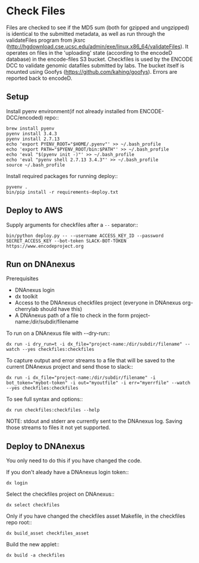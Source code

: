 Check Files
===========

Files are checked to see if the MD5 sum (both for gzipped and ungzipped) is identical to the submitted metadata, as well as run through
the validateFiles program from jksrc  (http://hgdownload.cse.ucsc.edu/admin/exe/linux.x86_64/validateFiles).
It operates on files in the 'uploading' state (according to the encodeD database) in the encode-files S3 bucket.
Checkfiles is used by the ENCODE DCC to validate genomic datafiles submitted by labs.
The bucket itself is mounted using Goofys (https://github.com/kahing/goofys).
Errors are reported back to encodeD.

Setup
-----

Install pyenv environment(if not already installed from ENCODE-DCC/encoded) repo::

    brew install pyenv
    pyenv install 3.4.3
    pyenv install 2.7.13
    echo 'export PYENV_ROOT="$HOME/.pyenv"' >> ~/.bash_profile
    echo 'export PATH="$PYENV_ROOT/bin:$PATH"' >> ~/.bash_profile
    echo 'eval "$(pyenv init -)"' >> ~/.bash_profile
    echo 'eval "pyenv shell 2.7.13 3.4.3"' >> ~/.bash_profile
    source ~/.bash_profile

Install required packages for running deploy::

    pyvenv .
    bin/pip install -r requirements-deploy.txt

Deploy to AWS
-------------

Supply arguments for checkfiles after a ``--`` separator::

    bin/python deploy.py -- --username ACCESS_KEY_ID --password SECRET_ACCESS_KEY --bot-token SLACK-BOT-TOKEN https://www.encodeproject.org

Run on DNAnexus
---------------

Prerequisites
* DNAnexus login
* dx toolkit
* Access to the DNAnexus checkfiles project (everyone in DNAnexus org-cherrylab should have this)
* A DNAnexus path of a file to check in the form project-name:/dir/subdir/filename

To run on a DNAnexus file with --dry-run::

    dx run -i dry_run=t -i dx_file="project-name:/dir/subdir/filename" --watch --yes checkfiles:checkfiles

 To capture output and error streams to a file that will be saved to the current DNAnexus project and send those to slack::
 
    dx run -i dx_file="project-name:/dir/subdir/filename" -i bot_token="mybot-token" -i out="myoutfile" -i err="myerrfile" --watch --yes checkfiles:checkfiles

To see full syntax and options::

    dx run checkfiles:checkfiles --help

NOTE: stdout and stderr are currently sent to the DNAnexus log.  Saving those streams to files it not yet supported.

Deploy to DNAnexus
------------------

You only need to do this if you have changed the code.

If you don't aleady have a DNAnexus login token::

    dx login

Select the checkfiles project on DNAnexus::

    dx select checkfiles

Only if you have changed the checkfiles asset Makefile, in the checkfiles repo root::

    dx build_asset checkfiles_asset

Build the new applet::

    dx build -a checkfiles

